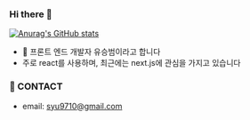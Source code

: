 ### Hi there 👋
[![Anurag's GitHub stats](https://github-readme-stats.vercel.app/api?username=syoo970)](https://github.com/anuraghazra/github-readme-stats)

- 🔭 프론트 엔드 개발자 유승범이라고 합니다
- 주로 react를 사용하며, 최근에는 next.js에 관심을 가지고 있습니다

### 🤔 CONTACT
- email: syu9710@gmail.com

<!--
**syoo970/syoo970** is a ✨ _special_ ✨ repository because its `README.md` (this file) appears on your GitHub profile.

Here are some ideas to get you started:

- 🔭 I’m currently working on ...
- 🌱 I’m currently learning ...
- 👯 I’m looking to collaborate on ...
- 🤔 I’m looking for help with ...
- 💬 Ask me about ...
- 📫 How to reach me: ...
- 😄 Pronouns: ...
- ⚡ Fun fact: ...
-->
